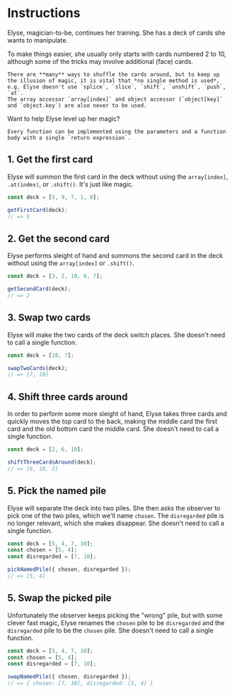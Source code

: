 # Instructions

Elyse, magician-to-be, continues her training.
She has a deck of cards she wants to manipulate.

To make things easier, she usually only starts with cards numbered 2 to 10, although some of the tricks may involve additional (face) cards.

<!-- prettier-ignore-start -->
~~~~exercism/note
There are **many** ways to shuffle the cards around, but to keep up the illusion of magic, it is vital that *no single method is used*, e.g. Elyse doesn't use `splice`, `slice`, `shift`, `unshift`, `push`, `at`.
The array accessor `array[index]` and object accessor (`object[key]` and `object.key`) are also never to be used.
~~~~
<!-- prettier-ignore-end -->

Want to help Elyse level up her magic?

<!-- prettier-ignore-start -->
~~~~exercism/advanced
Every function can be implemented using the parameters and a function body with a single `return expression`.
~~~~
<!-- prettier-ignore-end -->

## 1. Get the first card

Elyse will summon the first card in the deck without using the `array[index]`, `.at(index)`, or `.shift()`.
It's just like magic.

```javascript
const deck = [5, 9, 7, 1, 8];

getFirstCard(deck);
// => 5
```

## 2. Get the second card

Elyse performs sleight of hand and summons the second card in the deck without using the `array[index]` or `.shift()`.

```javascript
const deck = [3, 2, 10, 6, 7];

getSecondCard(deck);
// => 2
```

## 3. Swap two cards

Elyse will make the two cards of the deck switch places.
She doesn't need to call a single function.

```javascript
const deck = [10, 7];

swapTwoCards(deck);
// => [7, 10]
```

## 4. Shift three cards around

In order to perform some more sleight of hand, Elyse takes three cards and quickly moves the top card to the back, making the middle card the first card and the old bottom card the middle card.
She doesn't need to call a single function.

```javascript
const deck = [2, 6, 10];

shiftThreeCardsAround(deck);
// => [6, 10, 2]
```

## 5. Pick the named pile

Elyse will separate the deck into two piles.
She then asks the observer to pick one of the two piles, which we'll name `chosen`.
The `disregarded` pile is no longer relevant, which she makes disappear.
She doesn't need to call a single function.

```javascript
const deck = [5, 4, 7, 10];
const chosen = [5, 4];
const disregarded = [7, 10];

pickNamedPile({ chosen, disregarded });
// => [5, 4]
```

## 5. Swap the picked pile

Unfortunately the observer keeps picking the "wrong" pile, but with some clever fast magic, Elyse renames the `chosen` pile to be `disregarded` and the `disregarded` pile to be the `chosen` pile.
She doesn't need to call a single function.

```javascript
const deck = [5, 4, 7, 10];
const chosen = [5, 4];
const disregarded = [7, 10];

swapNamedPile({ chosen, disregarded });
// => { chosen: [7, 10], disregarded: [5, 4] }
```
